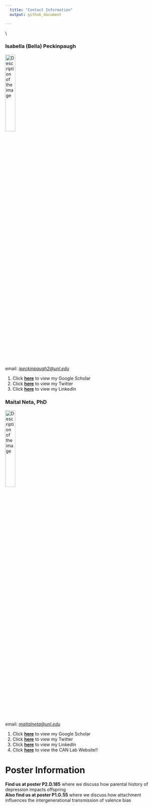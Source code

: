 ```yaml
---
  title: "Contact Information"
  output: github_document

---
```


\

### Isabella (Bella) Peckinpaugh 
<img src="bpeckinpaughlabphoto.jpeg" alt="Description of the image" width="25%">


email: *ipeckinpaugh2@unl.edu* 

1. Click **[here](https://scholar.google.com/citations?user=p6of5nwAAAAJ&hl=en)** to view my Google Scholar
2. Click **[here](https://x.com/B_Peckinpaugh)** to view my Twitter
3. Click **[here](https://www.linkedin.com/in/bella-peckinpaugh/)** to view my LinkedIn


### Maital Neta, PhD
<img src="Neta_2016.jpg" alt="Description of the image" width="25%">

email: *maitalneta@unl.edu*

1. Click **[here](https://scholar.google.com/citations?user=zl9Kpm4AAAAJ&hl=en&oi=ao)** to view my Google Scholar
2. Click **[here](https://x.com/profmaitalneta)** to view my Twitter
3. Click **[here](https://www.linkedin.com/in/maital-neta-4169ba2a/)** to view my LinkedIn
4. Click **[here](https://canlab.unl.edu/)** to view the CAN Lab Website!!


# Poster Information

**Find us at poster P2.D.185** where we discuss how parental history of depression impacts offspring \
**Also find us at poster P1.G.55** where we discuss how attachment influences the intergenerational transmission of valence bias


